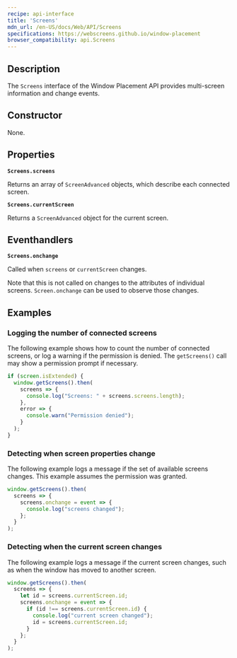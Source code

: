```yaml
---
recipe: api-interface
title: 'Screens'
mdn_url: /en-US/docs/Web/API/Screens
specifications: https://webscreens.github.io/window-placement
browser_compatibility: api.Screens
---
```


## Description


The `Screens` interface of the Window Placement API provides multi-screen information and change events.

## Constructor

None.

## Properties

**`Screens.screens`**

Returns an array of `ScreenAdvanced` objects, which describe each connected screen.

**`Screens.currentScreen`**

Returns a `ScreenAdvanced` object for the current screen.

## Eventhandlers

**`Screens.onchange`**

Called when `screens` or `currentScreen` changes.

Note that this is not called on changes to the attributes of individual screens. `Screen.onchange` can be used to observe those changes.

## Examples

### Logging the number of connected screens

The following example shows how to count the number of connected screens,
or log a warning if the permission is denied. The `getScreens()` call
may show a permission prompt if necessary.

```js
if (screen.isExtended) {
  window.getScreens().then(
    screens => {
      console.log("Screens: " + screens.screens.length);
    },
    error => {
      console.warn("Permission denied");
    }
  );
}
```

### Detecting when screen properties change

The following example logs a message if the set of available screens
changes. This example assumes the permission was granted.

```js
window.getScreens().then(
  screens => {
    screens.onchange = event => {
      console.log("screens changed");
    };
  }
);
```

### Detecting when the current screen changes

The following example logs a message if the current screen changes,
such as when the window has moved to another screen.

```js
window.getScreens().then(
  screens => {
    let id = screens.currentScreen.id;
    screens.onchange = event => {
      if (id !== screens.currentScreen.id) {
        console.log("current screen changed");
        id = screens.currentScreen.id;
      }
    };
  }
);
```
